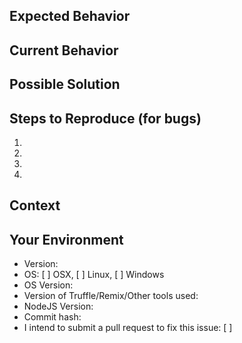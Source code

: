 <!--- 

TO INSURE THE FASTEST RESPONSE POSSIBLE, PLEASE READ THESE INSTRUCTIONS
CAREFULLY.

-->

<!--- Please provide a short summary of the issue in the Title above -->

<!--- When you see empty square brackets below, that's a checkbox. Replace the space with
[x] to check the box -->


## Expected Behavior

<!---

If you're describing a bug, tell us what should happen.

If you're suggesting a change/improvement, tell us how it should work.

-->

## Current Behavior

<!---

If describing a bug, tell us what happens instead of the expected behavior.

If suggesting a change/improvement, explain the difference from current
behavior.

-->

## Possible Solution

<!---

Not obligatory, but this is the place to suggest the underlying cause and
possible fix for the bug, if you have one, or ideas how to implement the
addition or change.

-->

## Steps to Reproduce (for bugs)

<!---

This is the most important information you can give us in this bug report.
Without good information here, it will take much longer to get your issue
resolved!

If possible, please provide a link to a live example, or an unambiguous set of
steps to reproduce this bug. Include code to reproduce, if relevant.

-->
1.
2.
3.
4.

## Context
<!---

How has this issue affected you? What are you trying to accomplish? Is this
issue likely to block you or others from getting your work done?

-->

## Your Environment
* Version:
* OS: [ ] OSX, [ ] Linux, [ ] Windows
* OS Version: 
* Version of Truffle/Remix/Other tools used:
* NodeJS Version: 
* Commit hash: 
* I intend to submit a pull request to fix this issue: [ ] 

<!--- When you're finished with the above, you may need to delete these comments to avoid
whitespace formatting issues -->

<!--- Modified from: https://github.com/trufflesuite/ganache-cli/blob/v7.0.0-beta.0/ISSUE_TEMPLATE.md -->
